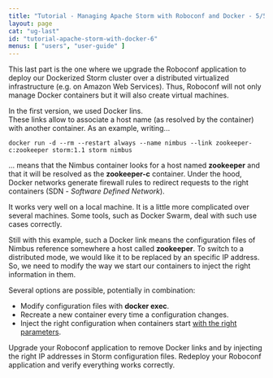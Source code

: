```yaml
---
title: "Tutorial - Managing Apache Storm with Roboconf and Docker - 5/5"
layout: page
cat: "ug-last"
id: "tutorial-apache-storm-with-docker-6"
menus: [ "users", "user-guide" ]
---
```


This last part is the one where we upgrade the Roboconf application to deploy
our Dockerized Storm cluster over a distributed virtualized infrastructure (e.g.
on Amazon Web Services). Thus, Roboconf will not only manage Docker containers but it will also
create virtual machines.

In the first version, we used Docker lins.  
These links allow to associate a host name (as resolved by the container) with another container.
As an example, writing...

```
docker run -d --rm --restart always --name nimbus --link zookeeper-c:zookeeper storm:1.1 storm nimbus
```

... means that the Nimbus container looks for a host named **zookeeper** and that it will be resolved
as the **zookeeper-c** container. Under the hood, Docker networks generate firewall rules to redirect
requests to the right containers (SDN - *Software Defined Network*).

It works very well on a local machine. It is a little more complicated over several machines.
Some tools, such as Docker Swarm, deal with such use cases correctly.

Still with this example, such a Docker link means the configuration files of Nimbus
reference somewhere a host called **zookeeper**. To switch to a distributed mode, we would
like it to be replaced by an specific IP address. So, we need to modify the way we start our containers
to inject the right information in them.

Several options are possible, potentially in combination:

- Modify configuration files with **docker exec**.
- Recreate a new container every time a configuration changes.
- Inject the right configuration when containers start [with the right parameters](https://hub.docker.com/_/storm/).

Upgrade your Roboconf application to remove Docker links and by injecting the right IP addresses in Storm
configuration files. Redeploy your Roboconf application and verify everything works correctly.
